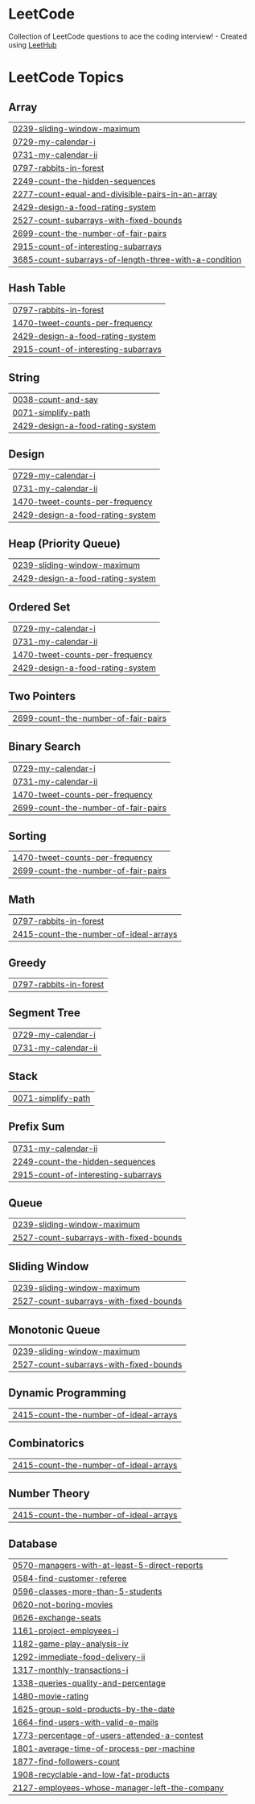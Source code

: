 # LeetCode
Collection of LeetCode questions to ace the coding interview! - Created using [LeetHub](https://github.com/QasimWani/LeetHub)

<!---LeetCode Topics Start-->
# LeetCode Topics
## Array
|  |
| ------- |
| [0239-sliding-window-maximum](https://github.com/arwa-mili/LeetCode/tree/master/0239-sliding-window-maximum) |
| [0729-my-calendar-i](https://github.com/arwa-mili/LeetCode/tree/master/0729-my-calendar-i) |
| [0731-my-calendar-ii](https://github.com/arwa-mili/LeetCode/tree/master/0731-my-calendar-ii) |
| [0797-rabbits-in-forest](https://github.com/arwa-mili/LeetCode/tree/master/0797-rabbits-in-forest) |
| [2249-count-the-hidden-sequences](https://github.com/arwa-mili/LeetCode/tree/master/2249-count-the-hidden-sequences) |
| [2277-count-equal-and-divisible-pairs-in-an-array](https://github.com/arwa-mili/LeetCode/tree/master/2277-count-equal-and-divisible-pairs-in-an-array) |
| [2429-design-a-food-rating-system](https://github.com/arwa-mili/LeetCode/tree/master/2429-design-a-food-rating-system) |
| [2527-count-subarrays-with-fixed-bounds](https://github.com/arwa-mili/LeetCode/tree/master/2527-count-subarrays-with-fixed-bounds) |
| [2699-count-the-number-of-fair-pairs](https://github.com/arwa-mili/LeetCode/tree/master/2699-count-the-number-of-fair-pairs) |
| [2915-count-of-interesting-subarrays](https://github.com/arwa-mili/LeetCode/tree/master/2915-count-of-interesting-subarrays) |
| [3685-count-subarrays-of-length-three-with-a-condition](https://github.com/arwa-mili/LeetCode/tree/master/3685-count-subarrays-of-length-three-with-a-condition) |
## Hash Table
|  |
| ------- |
| [0797-rabbits-in-forest](https://github.com/arwa-mili/LeetCode/tree/master/0797-rabbits-in-forest) |
| [1470-tweet-counts-per-frequency](https://github.com/arwa-mili/LeetCode/tree/master/1470-tweet-counts-per-frequency) |
| [2429-design-a-food-rating-system](https://github.com/arwa-mili/LeetCode/tree/master/2429-design-a-food-rating-system) |
| [2915-count-of-interesting-subarrays](https://github.com/arwa-mili/LeetCode/tree/master/2915-count-of-interesting-subarrays) |
## String
|  |
| ------- |
| [0038-count-and-say](https://github.com/arwa-mili/LeetCode/tree/master/0038-count-and-say) |
| [0071-simplify-path](https://github.com/arwa-mili/LeetCode/tree/master/0071-simplify-path) |
| [2429-design-a-food-rating-system](https://github.com/arwa-mili/LeetCode/tree/master/2429-design-a-food-rating-system) |
## Design
|  |
| ------- |
| [0729-my-calendar-i](https://github.com/arwa-mili/LeetCode/tree/master/0729-my-calendar-i) |
| [0731-my-calendar-ii](https://github.com/arwa-mili/LeetCode/tree/master/0731-my-calendar-ii) |
| [1470-tweet-counts-per-frequency](https://github.com/arwa-mili/LeetCode/tree/master/1470-tweet-counts-per-frequency) |
| [2429-design-a-food-rating-system](https://github.com/arwa-mili/LeetCode/tree/master/2429-design-a-food-rating-system) |
## Heap (Priority Queue)
|  |
| ------- |
| [0239-sliding-window-maximum](https://github.com/arwa-mili/LeetCode/tree/master/0239-sliding-window-maximum) |
| [2429-design-a-food-rating-system](https://github.com/arwa-mili/LeetCode/tree/master/2429-design-a-food-rating-system) |
## Ordered Set
|  |
| ------- |
| [0729-my-calendar-i](https://github.com/arwa-mili/LeetCode/tree/master/0729-my-calendar-i) |
| [0731-my-calendar-ii](https://github.com/arwa-mili/LeetCode/tree/master/0731-my-calendar-ii) |
| [1470-tweet-counts-per-frequency](https://github.com/arwa-mili/LeetCode/tree/master/1470-tweet-counts-per-frequency) |
| [2429-design-a-food-rating-system](https://github.com/arwa-mili/LeetCode/tree/master/2429-design-a-food-rating-system) |
## Two Pointers
|  |
| ------- |
| [2699-count-the-number-of-fair-pairs](https://github.com/arwa-mili/LeetCode/tree/master/2699-count-the-number-of-fair-pairs) |
## Binary Search
|  |
| ------- |
| [0729-my-calendar-i](https://github.com/arwa-mili/LeetCode/tree/master/0729-my-calendar-i) |
| [0731-my-calendar-ii](https://github.com/arwa-mili/LeetCode/tree/master/0731-my-calendar-ii) |
| [1470-tweet-counts-per-frequency](https://github.com/arwa-mili/LeetCode/tree/master/1470-tweet-counts-per-frequency) |
| [2699-count-the-number-of-fair-pairs](https://github.com/arwa-mili/LeetCode/tree/master/2699-count-the-number-of-fair-pairs) |
## Sorting
|  |
| ------- |
| [1470-tweet-counts-per-frequency](https://github.com/arwa-mili/LeetCode/tree/master/1470-tweet-counts-per-frequency) |
| [2699-count-the-number-of-fair-pairs](https://github.com/arwa-mili/LeetCode/tree/master/2699-count-the-number-of-fair-pairs) |
## Math
|  |
| ------- |
| [0797-rabbits-in-forest](https://github.com/arwa-mili/LeetCode/tree/master/0797-rabbits-in-forest) |
| [2415-count-the-number-of-ideal-arrays](https://github.com/arwa-mili/LeetCode/tree/master/2415-count-the-number-of-ideal-arrays) |
## Greedy
|  |
| ------- |
| [0797-rabbits-in-forest](https://github.com/arwa-mili/LeetCode/tree/master/0797-rabbits-in-forest) |
## Segment Tree
|  |
| ------- |
| [0729-my-calendar-i](https://github.com/arwa-mili/LeetCode/tree/master/0729-my-calendar-i) |
| [0731-my-calendar-ii](https://github.com/arwa-mili/LeetCode/tree/master/0731-my-calendar-ii) |
## Stack
|  |
| ------- |
| [0071-simplify-path](https://github.com/arwa-mili/LeetCode/tree/master/0071-simplify-path) |
## Prefix Sum
|  |
| ------- |
| [0731-my-calendar-ii](https://github.com/arwa-mili/LeetCode/tree/master/0731-my-calendar-ii) |
| [2249-count-the-hidden-sequences](https://github.com/arwa-mili/LeetCode/tree/master/2249-count-the-hidden-sequences) |
| [2915-count-of-interesting-subarrays](https://github.com/arwa-mili/LeetCode/tree/master/2915-count-of-interesting-subarrays) |
## Queue
|  |
| ------- |
| [0239-sliding-window-maximum](https://github.com/arwa-mili/LeetCode/tree/master/0239-sliding-window-maximum) |
| [2527-count-subarrays-with-fixed-bounds](https://github.com/arwa-mili/LeetCode/tree/master/2527-count-subarrays-with-fixed-bounds) |
## Sliding Window
|  |
| ------- |
| [0239-sliding-window-maximum](https://github.com/arwa-mili/LeetCode/tree/master/0239-sliding-window-maximum) |
| [2527-count-subarrays-with-fixed-bounds](https://github.com/arwa-mili/LeetCode/tree/master/2527-count-subarrays-with-fixed-bounds) |
## Monotonic Queue
|  |
| ------- |
| [0239-sliding-window-maximum](https://github.com/arwa-mili/LeetCode/tree/master/0239-sliding-window-maximum) |
| [2527-count-subarrays-with-fixed-bounds](https://github.com/arwa-mili/LeetCode/tree/master/2527-count-subarrays-with-fixed-bounds) |
## Dynamic Programming
|  |
| ------- |
| [2415-count-the-number-of-ideal-arrays](https://github.com/arwa-mili/LeetCode/tree/master/2415-count-the-number-of-ideal-arrays) |
## Combinatorics
|  |
| ------- |
| [2415-count-the-number-of-ideal-arrays](https://github.com/arwa-mili/LeetCode/tree/master/2415-count-the-number-of-ideal-arrays) |
## Number Theory
|  |
| ------- |
| [2415-count-the-number-of-ideal-arrays](https://github.com/arwa-mili/LeetCode/tree/master/2415-count-the-number-of-ideal-arrays) |
## Database
|  |
| ------- |
| [0570-managers-with-at-least-5-direct-reports](https://github.com/arwa-mili/LeetCode/tree/master/0570-managers-with-at-least-5-direct-reports) |
| [0584-find-customer-referee](https://github.com/arwa-mili/LeetCode/tree/master/0584-find-customer-referee) |
| [0596-classes-more-than-5-students](https://github.com/arwa-mili/LeetCode/tree/master/0596-classes-more-than-5-students) |
| [0620-not-boring-movies](https://github.com/arwa-mili/LeetCode/tree/master/0620-not-boring-movies) |
| [0626-exchange-seats](https://github.com/arwa-mili/LeetCode/tree/master/0626-exchange-seats) |
| [1161-project-employees-i](https://github.com/arwa-mili/LeetCode/tree/master/1161-project-employees-i) |
| [1182-game-play-analysis-iv](https://github.com/arwa-mili/LeetCode/tree/master/1182-game-play-analysis-iv) |
| [1292-immediate-food-delivery-ii](https://github.com/arwa-mili/LeetCode/tree/master/1292-immediate-food-delivery-ii) |
| [1317-monthly-transactions-i](https://github.com/arwa-mili/LeetCode/tree/master/1317-monthly-transactions-i) |
| [1338-queries-quality-and-percentage](https://github.com/arwa-mili/LeetCode/tree/master/1338-queries-quality-and-percentage) |
| [1480-movie-rating](https://github.com/arwa-mili/LeetCode/tree/master/1480-movie-rating) |
| [1625-group-sold-products-by-the-date](https://github.com/arwa-mili/LeetCode/tree/master/1625-group-sold-products-by-the-date) |
| [1664-find-users-with-valid-e-mails](https://github.com/arwa-mili/LeetCode/tree/master/1664-find-users-with-valid-e-mails) |
| [1773-percentage-of-users-attended-a-contest](https://github.com/arwa-mili/LeetCode/tree/master/1773-percentage-of-users-attended-a-contest) |
| [1801-average-time-of-process-per-machine](https://github.com/arwa-mili/LeetCode/tree/master/1801-average-time-of-process-per-machine) |
| [1877-find-followers-count](https://github.com/arwa-mili/LeetCode/tree/master/1877-find-followers-count) |
| [1908-recyclable-and-low-fat-products](https://github.com/arwa-mili/LeetCode/tree/master/1908-recyclable-and-low-fat-products) |
| [2127-employees-whose-manager-left-the-company](https://github.com/arwa-mili/LeetCode/tree/master/2127-employees-whose-manager-left-the-company) |
<!---LeetCode Topics End-->